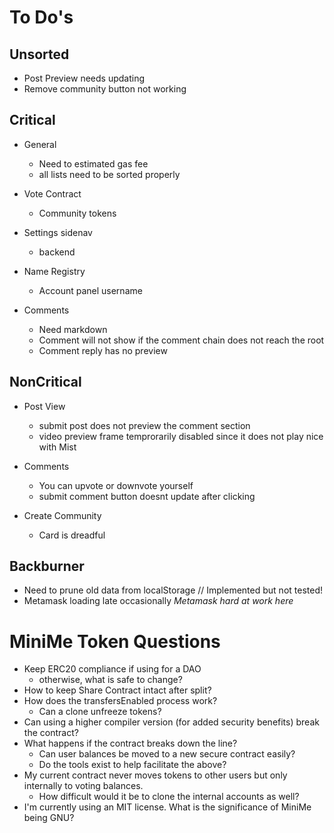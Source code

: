 # To Do's #

## Unsorted ##

- Post Preview needs updating
- Remove community button not working

## Critical ##

- General
    - Need to estimated gas fee
    - all lists need to be sorted properly

- Vote Contract
    - Community tokens

- Settings sidenav
    - backend

- Name Registry
    - Account panel username

- Comments
    - Need markdown
    - Comment will not show if the comment chain does not reach the root
    - Comment reply has no preview


## NonCritical ##
    
- Post View
    - submit post does not preview the comment section
    - video preview frame temprorarily disabled since it does not play nice with Mist

- Comments
    - You can upvote or downvote yourself
    - submit comment button doesnt update after clicking

- Create Community
    - Card is dreadful
    
## Backburner ##

- Need to prune old data from localStorage // Implemented but not tested!
- Metamask loading late occasionally *Metamask hard at work here*

# MiniMe Token Questions

- Keep ERC20 compliance if using for a DAO
    - otherwise, what is safe to change?
- How to keep Share Contract intact after split?
- How does the transfersEnabled process work?
    - Can a clone unfreeze tokens?
- Can using a higher compiler version (for added security benefits) break the contract?
- What happens if the contract breaks down the line?
    - Can user balances be moved to a new secure contract easily?
    - Do the tools exist to help facilitate the above?
- My current contract never moves tokens to other users but only internally to voting balances.
    - How difficult would it be to clone the internal accounts as well?
- I'm currently using an MIT license. What is the significance of MiniMe being GNU?


